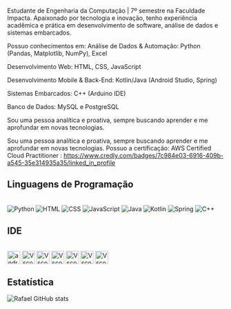 
Estudante de Engenharia da Computação | 7º semestre na Faculdade Impacta. Apaixonado por tecnologia e inovação, tenho experiência acadêmica e prática em desenvolvimento de software, análise de dados e sistemas embarcados.

Possuo conhecimentos em:
Análise de Dados & Automação: Python (Pandas, Matplotlib, NumPy), Excel

Desenvolvimento Web: HTML, CSS, JavaScript

Desenvolvimento Mobile & Back-End: Kotlin/Java (Android Studio, Spring)

Sistemas Embarcados: C++ (Arduino IDE)

Banco de Dados: MySQL e PostgreSQL
 
 Sou uma pessoa analítica e proativa, sempre buscando aprender e me aprofundar em novas tecnologias.
 
 Sou uma pessoa analítica e proativa, sempre buscando aprender e me aprofundar em novas tecnologias.
  Possuo a certificação: AWS Certified Cloud Practitioner : https://www.credly.com/badges/7c984e03-6916-409b-a545-35e314935a35/linked_in_profile

 ## Linguagens de Programação

 
<div style= "display: inline_block"><br/>
   <img align="center" alt="Python" src="https://img.shields.io/badge/Python-14354C?style=for-the-badge&logo=python&logoColor=white"/>
   <img align="center" alt="HTML" src="https://img.shields.io/badge/HTML-239120?style=for-the-badge&logo=html5&logoColor=white"/>
   <img align="center" alt="CSS" src="https://img.shields.io/badge/CSS-239120?&style=for-the-badge&logo=css3&logoColor=white"/>
   <img align="center" alt="JavaScript" src="https://img.shields.io/badge/JavaScript-F7DF1E?style=for-the-badge&logo=javascript&logoColor=black"/>
   <img align="center" alt="Java" src="https://img.shields.io/badge/Java-ED8B00?style=for-the-badge&logo=openjdk&logoColor=white"/>
   <img align="center" alt="Kotlin" src="https://img.shields.io/badge/Kotlin-0095D5?&style=for-the-badge&logo=kotlin&logoColor=white"/>
   <img align="center" alt="Spring" src="https://img.shields.io/badge/Spring-6DB33F?style=for-the-badge&logo=spring&logoColor=white"/>
   <img align="center" alt="C++" src="https://img.shields.io/badge/C%2B%2B-00599C?style=for-the-badge&logo=c%2B%2B&logoColor=white"/>
   
</div>






          
          
 ## IDE

 

 <div style="display: inline_block"><br>
 <img align="center" alt="androidstudio" height="30" widht="40" src="https://cdn.jsdelivr.net/gh/devicons/devicon@latest/icons/androidstudio/androidstudio-original.svg">
 <img align="center" alt="Vscode" height="30" widht="40" src="https://cdn.jsdelivr.net/gh/devicons/devicon@latest/icons/vscode/vscode-original.svg">
 <img align="center" alt="Vscode" height="30" widht="40" src="https://cdn.jsdelivr.net/gh/devicons/devicon@latest/icons/arduino/arduino-original-wordmark.svg">
 <img align="center" alt="Vscode" height="30" widht="40" src="https://cdn.jsdelivr.net/gh/devicons/devicon@latest/icons/intellij/intellij-original.svg">
 <img align="center" alt="Vscode" height="30" widht="40" src="https://cdn.jsdelivr.net/gh/devicons/devicon@latest/icons/anaconda/anaconda-original.svg">
 <img align="center" alt="Vscode" height="30" widht="40" src="https://cdn.jsdelivr.net/gh/devicons/devicon@latest/icons/vscode/vscode-original.svg">
 <img align="center" alt="Vscode" height="30" widht="40" src="https://cdn.jsdelivr.net/gh/devicons/devicon@latest/icons/eclipse/eclipse-original.svg">

</div>               


## Estatística   

![Rafael GitHub stats](https://github-readme-stats.vercel.app/api?username=RafaelViniciusdaSilvaBasilio&show_icons=true&theme=dracula)
          

